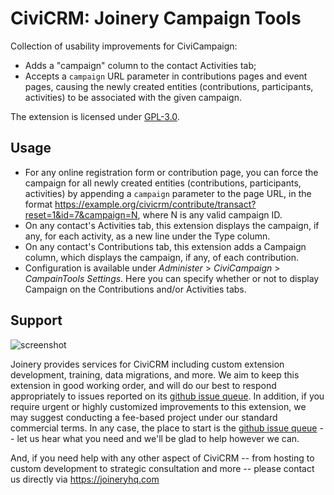 # CiviCRM: Joinery Campaign Tools

Collection of usability improvements for CiviCampaign:

* Adds a "campaign" column to the contact Activities tab; 
* Accepts a `campaign` URL parameter in contributions pages and event pages, causing the newly created entities (contributions, participants, activities) to be associated with the given campaign.

The extension is licensed under [GPL-3.0](LICENSE.txt).

## Usage
* For any online registration form or contribution page, you can force the campaign for all newly created entities (contributions, participants, activities) by appending a `campaign` parameter to the page URL, in the format https://example.org/civicrm/contribute/transact?reset=1&id=7&campaign=N, where N is any valid campaign ID.
* On any contact's Activities tab, this extension displays the campaign, if any, for each activity, as a new line under the Type column.
* On any contact's Contributions tab, this extension adds a Campaign column, which displays the campaign, if any, of each contribution.
* Configuration is available under _Administer_ > _CiviCampaign_ > _CampainTools Settings_. Here you can specify whether or not to display Campaign on the Contributions and/or Activities tabs.

## Support
![screenshot](/images/joinery-logo.png)

Joinery provides services for CiviCRM including custom extension development, training, data migrations, and more. We aim to keep this extension in good working order, and will do our best to respond appropriately to issues reported on its [github issue queue](https://github.com/twomice/com.joineryhq.campaigntools/issues). In addition, if you require urgent or highly customized improvements to this extension, we may suggest conducting a fee-based project under our standard commercial terms.  In any case, the place to start is the [github issue queue](https://github.com/twomice/com.joineryhq.campaigntools/issues) -- let us hear what you need and we'll be glad to help however we can.

And, if you need help with any other aspect of CiviCRM -- from hosting to custom development to strategic consultation and more -- please contact us directly via https://joineryhq.com

